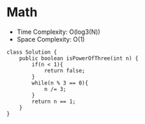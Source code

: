 # Math
* Time Complexity: O(log3(N))
* Space Complexity: O(1)
```
class Solution {
    public boolean isPowerOfThree(int n) {
        if(n < 1){
            return false;
        }
        while(n % 3 == 0){
            n /= 3;
        }
        return n == 1;
    }
}
```